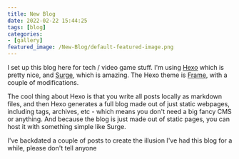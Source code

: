 ```yaml
---
title: New Blog
date: 2022-02-22 15:44:25
tags: [blog]
categories:
- [gallery]
featured_image: /New-Blog/default-featured-image.png 
---
```


I set up this blog here for tech / video game stuff. I'm using [Hexo](https://hexo.io) which is pretty nice, and [Surge](http://surge.sh), which is amazing. The Hexo theme is [Frame](https://github.com/zoeingwingkei/frame/), with a couple of modifications.

The cool thing about Hexo is that you write all posts locally as markdown files, and then Hexo generates a full blog made out of just static webpages, including tags, archives, etc - which means you don't need a big fancy CMS or anything. And because the blog is just made out of static pages, you can host it with something simple like Surge.

I've backdated a couple of posts to create the illusion I've had this blog for a while, please don't tell anyone
